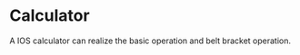 Calculator
==========

A IOS calculator can realize the basic operation and belt bracket operation.
